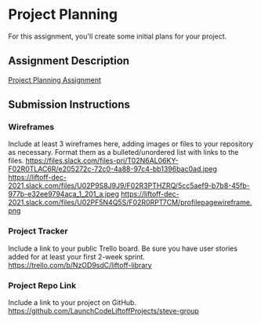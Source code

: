 # Project Planning
For this assignment, you'll create some initial plans for your project.

## Assignment Description
[Project Planning Assignment](https://education.launchcode.org/liftoff/modules/assignments/project-planning)

## Submission Instructions

### Wireframes

Include at least 3 wireframes here, adding images or files to your repository as necessary. Format them as a bulleted/unordered list with links to the files.
https://files.slack.com/files-pri/T02N6AL06KY-F02R0TLAC6R/e205272c-72c0-4a88-97c4-bb1396bac0ad.jpeg
https://liftoff-dec-2021.slack.com/files/U02P9S8J9J9/F02R3PTHZRQ/5cc5aef9-b7b8-45fb-977b-e32ee9794aca_1_201_a.jpeg
https://liftoff-dec-2021.slack.com/files/U02PF5N4Q5S/F02R0RPT7CM/profilepagewireframe.png

### Project Tracker

Include a link to your public Trello board. Be sure you have user stories added for at least your first 2-week sprint.
https://trello.com/b/NzOD9sdC/liftoff-library
### Project Repo Link

Include a link to your project on GitHub.
https://github.com/LaunchCodeLiftoffProjects/steve-group
